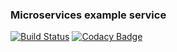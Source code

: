 ### Microservices example service

[![Build Status](https://travis-ci.org/srid99/microservice-workshop-returns.svg?branch=master)](https://travis-ci.org/srid99/microservice-workshop-returns)
[![Codacy Badge](https://api.codacy.com/project/badge/Grade/46a68773dec24b0198e9171f9af56ae3)](https://www.codacy.com/app/srid99/microservice-workshop-returns?utm_source=github.com&amp;utm_medium=referral&amp;utm_content=srid99/microservice-workshop-returns&amp;utm_campaign=Badge_Grade)
